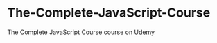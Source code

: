 # The-Complete-JavaScript-Course
The Complete JavaScript Course course on [Udemy](https://www.udemy.com/course/the-complete-javascript-course/learn/lecture/22648409#content) 
